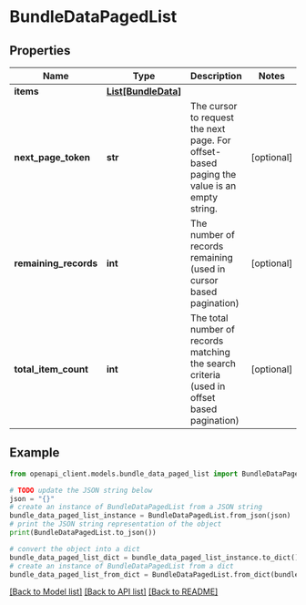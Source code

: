 # BundleDataPagedList


## Properties

Name | Type | Description | Notes
------------ | ------------- | ------------- | -------------
**items** | [**List[BundleData]**](BundleData.md) |  | 
**next_page_token** | **str** | The cursor to request the next page. For offset-based paging the value is an empty string. | [optional] 
**remaining_records** | **int** | The number of records remaining (used in cursor based pagination) | [optional] 
**total_item_count** | **int** | The total number of records matching the search criteria (used in offset based pagination) | [optional] 

## Example

```python
from openapi_client.models.bundle_data_paged_list import BundleDataPagedList

# TODO update the JSON string below
json = "{}"
# create an instance of BundleDataPagedList from a JSON string
bundle_data_paged_list_instance = BundleDataPagedList.from_json(json)
# print the JSON string representation of the object
print(BundleDataPagedList.to_json())

# convert the object into a dict
bundle_data_paged_list_dict = bundle_data_paged_list_instance.to_dict()
# create an instance of BundleDataPagedList from a dict
bundle_data_paged_list_from_dict = BundleDataPagedList.from_dict(bundle_data_paged_list_dict)
```
[[Back to Model list]](../README.md#documentation-for-models) [[Back to API list]](../README.md#documentation-for-api-endpoints) [[Back to README]](../README.md)


